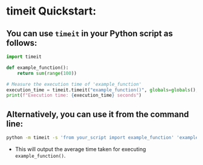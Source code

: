 
# timeit Quickstart:
## You can use `timeit` in your Python script as follows:
```python
import timeit

def example_function():
    return sum(range(100))

# Measure the execution time of 'example_function'
execution_time = timeit.timeit("example_function()", globals=globals(), number=1000)
print(f"Execution time: {execution_time} seconds")
```

## Alternatively, you can use it from the command line:
```bash
python -m timeit -s 'from your_script import example_function' 'example_function()'
```
- This will output the average time taken for executing `example_function()`.
